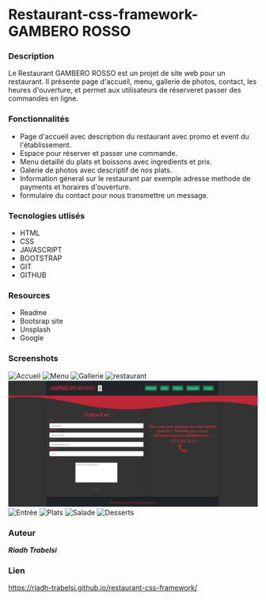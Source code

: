 # Restaurant-css-framework- **GAMBERO ROSSO**
### Description
Le Restaurant GAMBERO ROSSO est un projet de site web pour un restaurant. Il présente page d'accueil, menu, gallerie de photos, contact, les heures d'ouverture, et permet aux utilisateurs de réserveret passer des commandes en ligne.
### Fonctionnalités
- Page d'accueil avec description du restaurant avec promo et event du l'établissement.
- Espace pour réserver et passer une commande.
- Menu detaillé du plats et boissons avec ingredients et prix.
- Galerie de photos avec descriptif de nos plats.
- Information géneral sur le restaurant par exemple adresse methode de payments et horaires d'ouverture.
- formulaire du contact pour nous transmettre un message.
### Tecnologies utlisés
- HTML
- CSS
- JAVASCRIPT
- BOOTSTRAP
- GIT
- GITHUB
### Resources
- Readme 
- Bootsrap site
- Unsplash
- Google
### Screenshots
![Accueil](screenshots/Capture%20d'écran%202023-10-06%20144710.png)
![Menu](screenshots/Capture%20d'écran%202023-10-06%20144729.png)
![Gallerie](screenshots/Capture%20d'écran%202023-10-06%20144754.png)
![restaurant](screenshots/Capture%20d'écran%202023-10-06%20144830.png)
![Contact](screenshots/contact2.png)
![Entrée](screenshots/Capture%20d'écran%202023-10-06%20144915.png)
![Plats](screenshots/Capture%20d'écran%202023-10-06%20144934.png)
![Salade](screenshots/Capture%20d'écran%202023-10-06%20145005.png)
![Desserts](screenshots/Capture%20d'écran%202023-10-06%20145046.png)
### Auteur
***Riadh Trabelsi***
### Lien
https://riadh-trabelsi.github.io/restaurant-css-framework/
